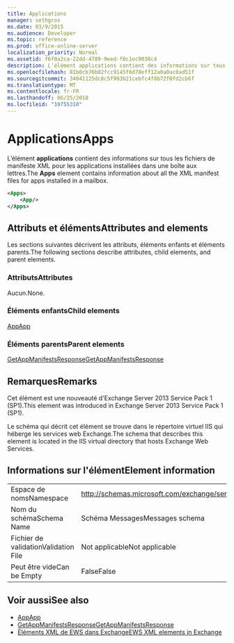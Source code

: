 ```yaml
---
title: Applications
manager: sethgros
ms.date: 03/9/2015
ms.audience: Developer
ms.topic: reference
ms.prod: office-online-server
localization_priority: Normal
ms.assetid: f6f0a2ca-22dd-4789-9eed-f0c1ec9036c4
description: L’élément applications contient des informations sur tous les fichiers de manifeste XML pour les applications installées dans une boîte aux lettres.
ms.openlocfilehash: 81b0cb76b02fcc9145f6d70eff12a0a0ac0ad51f
ms.sourcegitcommit: 34041125dc8c5f993b21cebfc4f8b72f0fd2cb6f
ms.translationtype: MT
ms.contentlocale: fr-FR
ms.lasthandoff: 06/25/2018
ms.locfileid: "19755310"
---
```

# <a name="apps"></a><span data-ttu-id="a658e-103">Applications</span><span class="sxs-lookup"><span data-stu-id="a658e-103">Apps</span></span>

<span data-ttu-id="a658e-104">L’élément **applications** contient des informations sur tous les fichiers de manifeste XML pour les applications installées dans une boîte aux lettres.</span><span class="sxs-lookup"><span data-stu-id="a658e-104">The **Apps** element contains information about all the XML manifest files for apps installed in a mailbox.</span></span> 
  
```XML
<Apps>
    <App/>
</Apps>
```

## <a name="attributes-and-elements"></a><span data-ttu-id="a658e-105">Attributs et éléments</span><span class="sxs-lookup"><span data-stu-id="a658e-105">Attributes and elements</span></span>

<span data-ttu-id="a658e-106">Les sections suivantes décrivent les attributs, éléments enfants et éléments parents.</span><span class="sxs-lookup"><span data-stu-id="a658e-106">The following sections describe attributes, child elements, and parent elements.</span></span>
  
### <a name="attributes"></a><span data-ttu-id="a658e-107">Attributs</span><span class="sxs-lookup"><span data-stu-id="a658e-107">Attributes</span></span>

<span data-ttu-id="a658e-108">Aucun.</span><span class="sxs-lookup"><span data-stu-id="a658e-108">None.</span></span>
  
### <a name="child-elements"></a><span data-ttu-id="a658e-109">Éléments enfants</span><span class="sxs-lookup"><span data-stu-id="a658e-109">Child elements</span></span>

[<span data-ttu-id="a658e-110">App</span><span class="sxs-lookup"><span data-stu-id="a658e-110">App</span></span>](app.md)
  
### <a name="parent-elements"></a><span data-ttu-id="a658e-111">Éléments parents</span><span class="sxs-lookup"><span data-stu-id="a658e-111">Parent elements</span></span>

[<span data-ttu-id="a658e-112">GetAppManifestsResponse</span><span class="sxs-lookup"><span data-stu-id="a658e-112">GetAppManifestsResponse</span></span>](getappmanifestsresponse.md)
  
## <a name="remarks"></a><span data-ttu-id="a658e-113">Remarques</span><span class="sxs-lookup"><span data-stu-id="a658e-113">Remarks</span></span>

<span data-ttu-id="a658e-114">Cet élément est une nouveauté d'Exchange Server 2013 Service Pack 1 (SP1).</span><span class="sxs-lookup"><span data-stu-id="a658e-114">This element was introduced in Exchange Server 2013 Service Pack 1 (SP1).</span></span>
  
<span data-ttu-id="a658e-115">Le schéma qui décrit cet élément se trouve dans le répertoire virtuel IIS qui héberge les services web Exchange.</span><span class="sxs-lookup"><span data-stu-id="a658e-115">The schema that describes this element is located in the IIS virtual directory that hosts Exchange Web Services.</span></span>
  
## <a name="element-information"></a><span data-ttu-id="a658e-116">Informations sur l'élément</span><span class="sxs-lookup"><span data-stu-id="a658e-116">Element information</span></span>

|||
|:-----|:-----|
|<span data-ttu-id="a658e-117">Espace de noms</span><span class="sxs-lookup"><span data-stu-id="a658e-117">Namespace</span></span>  <br/> |http://schemas.microsoft.com/exchange/services/2006/messages  <br/> |
|<span data-ttu-id="a658e-118">Nom du schéma</span><span class="sxs-lookup"><span data-stu-id="a658e-118">Schema Name</span></span>  <br/> |<span data-ttu-id="a658e-119">Schéma Messages</span><span class="sxs-lookup"><span data-stu-id="a658e-119">Messages schema</span></span>  <br/> |
|<span data-ttu-id="a658e-120">Fichier de validation</span><span class="sxs-lookup"><span data-stu-id="a658e-120">Validation File</span></span>  <br/> |<span data-ttu-id="a658e-121">Not applicable</span><span class="sxs-lookup"><span data-stu-id="a658e-121">Not applicable</span></span>  <br/> |
|<span data-ttu-id="a658e-122">Peut être vide</span><span class="sxs-lookup"><span data-stu-id="a658e-122">Can be Empty</span></span>  <br/> |<span data-ttu-id="a658e-123">False</span><span class="sxs-lookup"><span data-stu-id="a658e-123">False</span></span>  <br/> |
   
## <a name="see-also"></a><span data-ttu-id="a658e-124">Voir aussi</span><span class="sxs-lookup"><span data-stu-id="a658e-124">See also</span></span>

- [<span data-ttu-id="a658e-125">App</span><span class="sxs-lookup"><span data-stu-id="a658e-125">App</span></span>](app.md)
- [<span data-ttu-id="a658e-126">GetAppManifestsResponse</span><span class="sxs-lookup"><span data-stu-id="a658e-126">GetAppManifestsResponse</span></span>](getappmanifestsresponse.md)
- [<span data-ttu-id="a658e-127">Éléments XML de EWS dans Exchange</span><span class="sxs-lookup"><span data-stu-id="a658e-127">EWS XML elements in Exchange</span></span>](ews-xml-elements-in-exchange.md)

